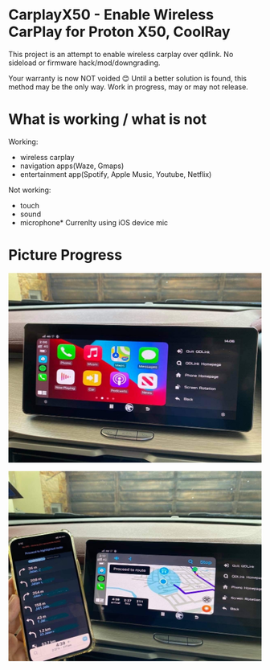 # CarplayX50 - Enable Wireless CarPlay for Proton X50, CoolRay
This project is an attempt to enable wireless carplay over qdlink. No sideload or firmware hack/mod/downgrading.

Your warranty is now NOT voided 😊 Until a better solution is found, this method may be the only way. Work in progress, may or may not release.

# What is working / what is not
Working:
- wireless carplay
- navigation apps(Waze, Gmaps)
- entertainment app(Spotify, Apple Music, Youtube, Netflix)

Not working:
- touch
- sound
- microphone* Currenlty using iOS device mic

# Picture Progress

![Screenshot1](/img/1.jpg)

![Screenshot1](/img/2.jpg)